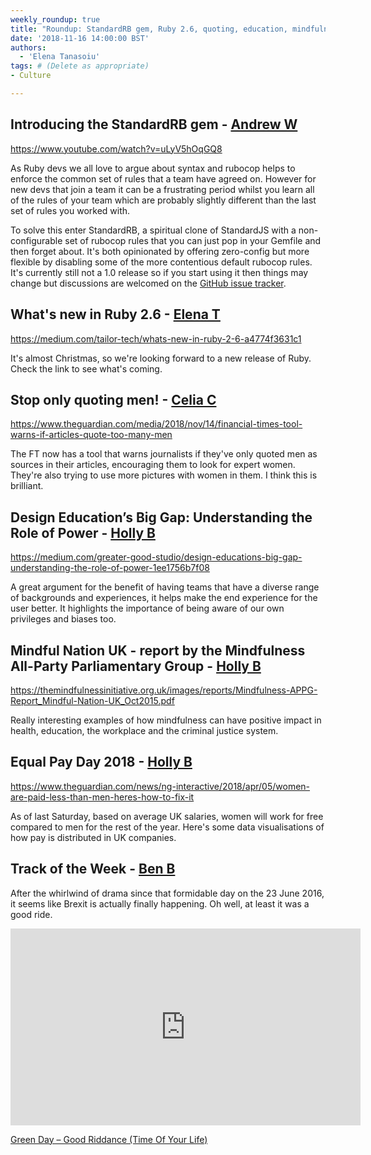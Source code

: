 ```yaml
---
weekly_roundup: true
title: "Roundup: StandardRB gem, Ruby 2.6, quoting, education, mindfulness, and equal pay"
date: '2018-11-16 14:00:00 BST'
authors:
  - 'Elena Tanasoiu'
tags: # (Delete as appropriate)
- Culture

---
```


## Introducing the StandardRB gem - [Andrew W](/people#andrew-white)

https://www.youtube.com/watch?v=uLyV5hOqGQ8

As Ruby devs we all love to argue about syntax and rubocop helps to enforce the common set of rules that a team have agreed on. However for new devs that join a team it can be a frustrating period whilst you learn all of the rules of your team which are probably slightly different than the last set of rules you worked with.

To solve this enter StandardRB, a spiritual clone of StandardJS with a non-configurable set of rubocop rules that you can just pop in your Gemfile and then forget about. It's both opinionated by offering zero-config but more flexible by disabling some of the more contentious default rubocop rules. It's currently still not a 1.0 release so if you start using it then things may change but discussions are welcomed on the [GitHub issue tracker][1].

[1]: https://github.com/testdouble/standard/issues

## What's new in Ruby 2.6 - [Elena T](/people#elena-tanasoiu)

https://medium.com/tailor-tech/whats-new-in-ruby-2-6-a4774f3631c1

It's almost Christmas, so we're looking forward to a new release of Ruby.
Check the link to see what's coming.

## Stop only quoting men! - [Celia C](/people#celia-collins)

https://www.theguardian.com/media/2018/nov/14/financial-times-tool-warns-if-articles-quote-too-many-men

The FT now has a tool that warns journalists if they've only quoted men as sources in their articles, encouraging them to look for expert women. They're also trying to use more pictures with women in them. I think this is brilliant.

## Design Education’s Big Gap: Understanding the Role of Power - [Holly B](/people#holly-brenan)

https://medium.com/greater-good-studio/design-educations-big-gap-understanding-the-role-of-power-1ee1756b7f08

A great argument for the benefit of having teams that have a diverse range of backgrounds and experiences, it helps make the end experience for the user better. It highlights the importance of being aware of our own privileges and biases too.

## Mindful Nation UK - report by the Mindfulness All-Party Parliamentary Group - [Holly B](/people#holly-brenan)

https://themindfulnessinitiative.org.uk/images/reports/Mindfulness-APPG-Report_Mindful-Nation-UK_Oct2015.pdf

Really interesting examples of how mindfulness can have positive impact in health, education, the workplace and the criminal justice system.

## Equal Pay Day 2018 - [Holly B](/people#holly-brenan)

https://www.theguardian.com/news/ng-interactive/2018/apr/05/women-are-paid-less-than-men-heres-how-to-fix-it

As of last Saturday, based on average UK salaries, women will work for free compared to men for the rest of the year. Here's some data visualisations of how pay is distributed in UK companies.

## Track of the Week - [Ben B](/people#ben-baumann)

After the whirlwind of drama since that formidable day on the 23 June 2016, it seems like Brexit is actually finally happening. Oh well, at least it was a good ride.

<iframe width="560" height="315" src="https://www.youtube.com/embed/CnQ8N1KacJc" frameborder="0" allow="accelerometer; autoplay; encrypted-media; gyroscope; picture-in-picture" allowfullscreen></iframe>

[Green Day – Good Riddance (Time Of Your Life)](https://www.youtube.com/watch?v=CnQ8N1KacJc)
